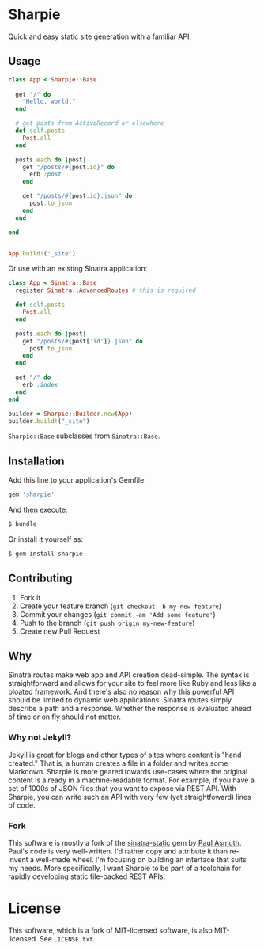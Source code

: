 # Sharpie

Quick and easy static site generation with a familiar API.

## Usage

```ruby
class App < Sharpie::Base
  
  get "/" do
    "Hello, world."
  end

  # get posts from ActiveRecord or elsewhere
  def self.posts
    Post.all
  end

  posts.each do |post|
    get "/posts/#{post.id}" do
      erb :post
    end

    get "/posts/#{post.id}.json" do
      post.to_json
    end
  end

end


App.build!("_site")
```

Or use with an existing Sinatra application:

```ruby
class App < Sinatra::Base
  register Sinatra::AdvancedRoutes # this is required

  def self.posts
    Post.all
  end

  posts.each do |post|
    get "/posts/#{post['id']}.json" do
      post.to_json
    end
  end

  get "/" do
    erb :index
  end
end

builder = Sharpie::Builder.new(App)
builder.build!("_site")
```

`Sharpie::Base` subclasses from `Sinatra::Base`.

## Installation

Add this line to your application's Gemfile:

```ruby
gem 'sharpie'
```

And then execute:

```sh
$ bundle
```

Or install it yourself as:

```sh
$ gem install sharpie
```

## Contributing

1. Fork it
2. Create your feature branch (`git checkout -b my-new-feature`)
3. Commit your changes (`git commit -am 'Add some feature'`)
4. Push to the branch (`git push origin my-new-feature`)
5. Create new Pull Request

## Why 

Sinatra routes make web app and API creation dead-simple. The syntax is straightforward and allows for your site to feel more like Ruby and less like a bloated framework. And there's also no reason why this powerful API should be limited to dynamic web applications. Sinatra routes simply describe a path and a response. Whether the response is evaluated ahead of time or on fly should not matter.

### Why not Jekyll?

Jekyll is great for blogs and other types of sites where content is "hand created." That is, a human creates a file in a folder and writes some Markdown. Sharpie is more geared towards use-cases where the original content is already in a machine-readable format. For example, if you have a set of 1000s of JSON files that you want to expose via REST API. With Sharpie, you can write such an API with very few (yet straightfoward) lines of code.

### Fork

This software is mostly a fork of the [sinatra-static](https://github.com/paulasmuth/sinatra-static) gem by [Paul Asmuth](https://twitter.com/paulasmuth). Paul's code is very well-written. I'd rather copy and attribute it than re-invent a well-made wheel. I'm focusing on building an interface that suits my needs. More specifically, I want Sharpie to be part of a toolchain for rapidly developing static file-backed REST APIs.

# License

This software, which is a fork of MIT-licensed software, is also MIT-licensed. See `LICENSE.txt`.
